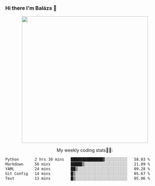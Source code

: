 ### Hi there I'm Balázs 👋
  
<p align="center">
  <img width="400" src="https://github-readme-stats.vercel.app/api/top-langs/?username=bkutasi&size_weight=0.5&count_weight=0.5&hide=jupyter%20notebook&layout=compact&theme=tokyonight">
</p>
<p align="center">
My weekly coding stats👨‍💻:
</p>
<!--START_SECTION:waka-->

```txt
Python       2 hrs 30 mins   ██████████████▓░░░░░░░░░░   58.03 %
Markdown     56 mins         █████▒░░░░░░░░░░░░░░░░░░░   21.89 %
YAML         24 mins         ██▒░░░░░░░░░░░░░░░░░░░░░░   09.28 %
Git Config   14 mins         █▒░░░░░░░░░░░░░░░░░░░░░░░   05.67 %
Text         13 mins         █▒░░░░░░░░░░░░░░░░░░░░░░░   05.06 %
```

<!--END_SECTION:waka-->



<!--
**bkutasi/bkutasi** is a ✨ _special_ ✨ repository because its `README.md` (this file) appears on your GitHub profile.

Here are some ideas to get you started:

- 🔭 I’m currently working on ...
- 🌱 I’m currently learning ...
- 👯 I’m looking to collaborate on ...
- 🤔 I’m looking for help with ...
- 💬 Ask me about ...
- 📫 How to reach me: ...
- 😄 Pronouns: ...
- ⚡ Fun fact: ...
-->
